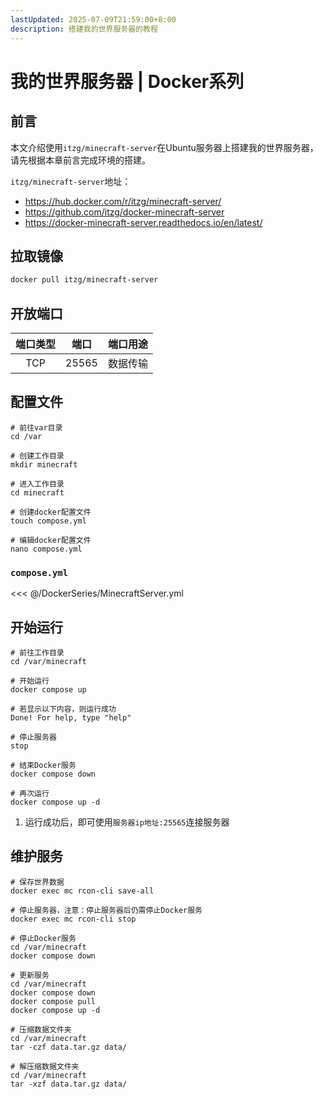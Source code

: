 ```yaml
---
lastUpdated: 2025-07-09T21:59:00+8:00
description: 搭建我的世界服务器的教程
---
```


# 我的世界服务器 | Docker系列

## 前言

本文介绍使用`itzg/minecraft-server`在Ubuntu服务器上搭建我的世界服务器，请先根据本章前言完成环境的搭建。

`itzg/minecraft-server`地址：

- <https://hub.docker.com/r/itzg/minecraft-server/>
- <https://github.com/itzg/docker-minecraft-server>
- <https://docker-minecraft-server.readthedocs.io/en/latest/>

## 拉取镜像

```bash
docker pull itzg/minecraft-server
```

## 开放端口

| 端口类型 | 端口  | 端口用途 |
| :------: | :---: | :------: |
|   TCP    | 25565 | 数据传输 |

## 配置文件

```shell
# 前往var目录
cd /var

# 创建工作目录
mkdir minecraft

# 进入工作目录
cd minecraft

# 创建docker配置文件
touch compose.yml

# 编辑docker配置文件
nano compose.yml
```

### `compose.yml`

<<< @/DockerSeries/MinecraftServer.yml

## 开始运行

```shell
# 前往工作目录
cd /var/minecraft

# 开始运行
docker compose up

# 若显示以下内容，则运行成功
Done! For help, type "help"

# 停止服务器
stop

# 结束Docker服务
docker compose down

# 再次运行
docker compose up -d
```

1. 运行成功后，即可使用`服务器ip地址:25565`连接服务器

## 维护服务

```shell
# 保存世界数据
docker exec mc rcon-cli save-all

# 停止服务器，注意：停止服务器后仍需停止Docker服务
docker exec mc rcon-cli stop

# 停止Docker服务
cd /var/minecraft
docker compose down

# 更新服务
cd /var/minecraft
docker compose down
docker compose pull
docker compose up -d

# 压缩数据文件夹
cd /var/minecraft
tar -czf data.tar.gz data/

# 解压缩数据文件夹
cd /var/minecraft
tar -xzf data.tar.gz data/
```
